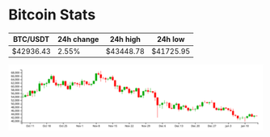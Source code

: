 # Bitcoin Stats

BTC/USDT|24h change|24h high|24h low|
|---|---|---|---|
|$42936.43|2.55%|$43448.78|$41725.95|

<img src="./chart.svg">
